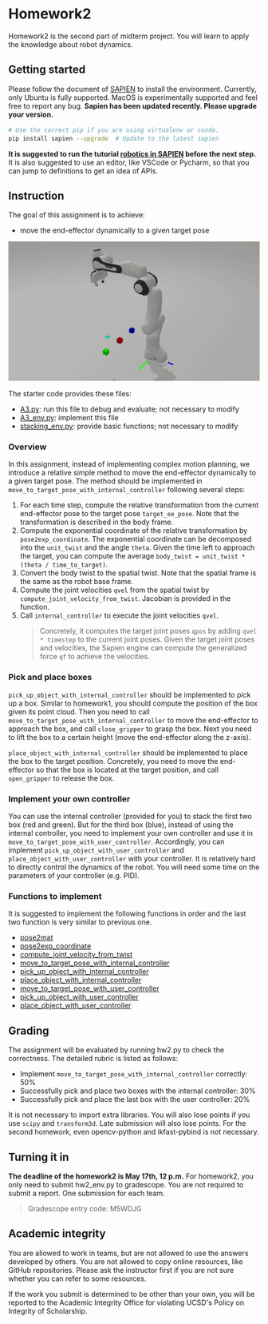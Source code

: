 # Homework2
Homework2 is the second part of midterm project. You will learn to apply the knowledge about robot dynamics.

## Getting started
Please follow the document of [SAPIEN](https://sapien.ucsd.edu/) to install the environment. Currently, only Ubuntu is fully supported. MacOS is experimentally supported and feel free to report any bug. **Sapien has been updated recently. Please upgrade your version.**
```bash
# Use the correct pip if you are using virtualenv or conda.
pip install sapien --upgrade  # Update to the latest sapien
```
**It is suggested to run the tutorial [robotics in SAPIEN](https://sapien.ucsd.edu/docs/tutorial/robotics/index.html) before the next step.**
It is also suggested to use an editor, like VSCode or Pycharm, so that you can jump to definitions to get an idea of APIs.

## Instruction
The goal of this assignment is to achieve:
- move the end-effector dynamically to a given target pose

![Demo](demo.gif)

The starter code provides these files:
- [A3.py](A3.py): run this file to debug and evaluate; not necessary to modify
- [A3_env.py](env/A3_env.py): implement this file
- [stacking_env.py](env/stacking_env.py): provide basic functions; not necessary to modify

### Overview
In this assignment, instead of implementing complex motion planning, we introduce a relative simple method to move the end-effector dynamically to a given target pose. The method should be implemented in `move_to_target_pose_with_internal_controller` following several steps:
1. For each time step, compute the relative transformation from the current end-effector pose to the target pose `target_ee_pose`. Note that the transformation is described in the body frame.
2. Compute the exponential coordinate of the relative transformation by `pose2exp_coordinate`. The exponential coordinate can be decomposed into the `unit_twist` and the angle `theta`. Given the time left to approach the target, you can compute the average `body_twist = unit_twist * (theta / time_to_target)`.
3. Convert the body twist to the spatial twist. Note that the spatial frame is the same as the robot base frame.
3. Compute the joint velocities `qvel` from the spatial twist by `compute_joint_velocity_from_twist`. Jacobian is provided in the function.
4. Call `internal_controller` to execute the joint velocities `qvel`.
    > Concretely, it computes the target joint poses `qpos` by adding `qvel * timestep` to the current joint poses. Given the target joint poses and velocities, the Sapien engine can compute the generalized force `qf` to achieve the velocities.

### Pick and place boxes
`pick_up_object_with_internal_controller` should be implemented to pick up a box. Similar to homework1, you should compute the position of the box given its point cloud. Then you need to call `move_to_target_pose_with_internal_controller` to move the end-effector to approach the box, and call `close_gripper` to grasp the box. Next you need to lift the box to a certain height (move the end-effector along the z-axis).

`place_object_with_internal_controller` should be implemented to place the box to the target position. Concretely, you need to move the end-effector so that the box is located at the target position, and call `open_gripper` to release the box.

### Implement your own controller
You can use the internal controller (provided for you) to stack the first two box (red and green). But for the third box (blue), instead of using the internal controller, you need to implement your own controller and use it in `move_to_target_pose_with_user_controller`. Accordingly, you can implement `pick_up_object_with_user_controller` and `place_object_with_user_controller` with your controller.
It is relatively hard to directly control the dynamics of the robot. You will need some time on the parameters of your controller (e.g. PID).

### Functions to implement
It is suggested to implement the following functions in order and the last two function is very similar to previous one.
- [pose2mat](env/hw2_env.py#L200)
- [pose2exp_coordinate](env/hw2_env.py#L220)
- [compute_joint_velocity_from_twist](env/hw2_env.py#L237)
- [move_to_target_pose_with_internal_controller](env/hw2_env.py#L264)
- [pick_up_object_with_internal_controller](env/hw2_env.py#L288)
- [place_object_with_internal_controller](env/hw2_env.py#L305)
- [move_to_target_pose_with_user_controller](env/hw2_env.py#L322)
- [pick_up_object_with_user_controller](env/hw2_env.py#L360)
- [place_object_with_user_controller](env/hw2_env.py#L377)

## Grading
The assignment will be evaluated by running hw2.py to check the correctness.
The detailed rubric is listed as follows:
- Implement `move_to_target_pose_with_internal_controller` correctly: 50%
- Successfully pick and place two boxes with the internal controller: 30%
- Successfully pick and place the last box with the user controller: 20%

It is not necessary to import extra libraries. You will also lose points if you use `scipy` and `transform3d`. Late submission will also lose points.
For the second homework, even opencv-python and ikfast-pybind is not necessary.

## Turning it in
**The deadline of the homework2 is May 17th, 12 p.m.**
For homework2, you only need to submit hw2_env.py to gradescope. You are not required to submit a report. One submission for each team.
> Gradescope entry code: M5WDJG

## Academic integrity
You are allowed to work in teams, but are not allowed to use the answers developed by others. You are not allowed to copy online resources, like GitHub repositories. Please ask the instructor first if you are not sure whether you can refer to some resources.

If the work you submit is determined to be other than your own, you will be reported to the Academic Integrity Office for violating UCSD's Policy on Integrity of Scholarship.
